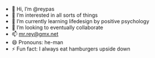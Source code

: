 - 👋 Hi, I’m @reypas
- 👀 I’m interested in all sorts of things
- 🌱 I’m currently learning lifedesign by positive psychology
- 💞️ I’m looking to eventually collaborate
- 📫 mr.rey@gmx.net
- 😄 Pronouns: he-man
- ⚡ Fun fact: I always eat hamburgers upside down

<!---
reypas/reypas is a ✨ special ✨ repository because its `README.md` (this file) appears on your GitHub profile.
You can click the Preview link to take a look at your changes.
--->
